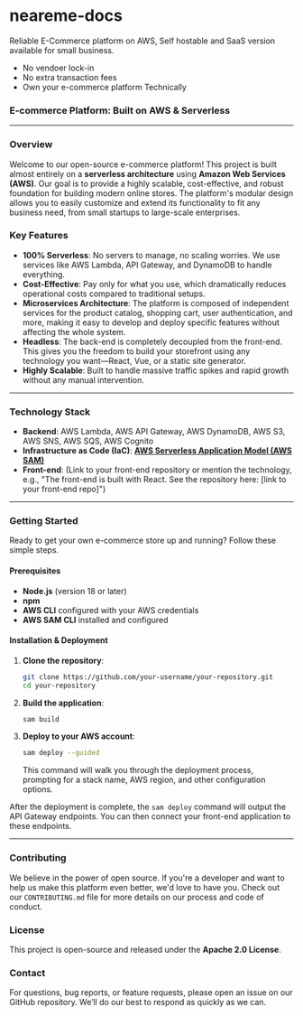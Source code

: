 # neareme-docs
Reliable E-Commerce platform on AWS, Self hostable and SaaS version available for small business.
- No vendoer lock-in
- No extra transaction fees
- Own your e-commerce platform Technically

### **E-commerce Platform: Built on AWS & Serverless**

-----

### **Overview**

Welcome to our open-source e-commerce platform\! This project is built almost entirely on a **serverless architecture** using **Amazon Web Services (AWS)**. Our goal is to provide a highly scalable, cost-effective, and robust foundation for building modern online stores. The platform's modular design allows you to easily customize and extend its functionality to fit any business need, from small startups to large-scale enterprises.

### **Key Features**

  * **100% Serverless**: No servers to manage, no scaling worries. We use services like AWS Lambda, API Gateway, and DynamoDB to handle everything.
  * **Cost-Effective**: Pay only for what you use, which dramatically reduces operational costs compared to traditional setups.
  * **Microservices Architecture**: The platform is composed of independent services for the product catalog, shopping cart, user authentication, and more, making it easy to develop and deploy specific features without affecting the whole system.
  * **Headless**: The back-end is completely decoupled from the front-end. This gives you the freedom to build your storefront using any technology you want—React, Vue, or a static site generator.
  * **Highly Scalable**: Built to handle massive traffic spikes and rapid growth without any manual intervention.

-----

### **Technology Stack**

  * **Backend**: AWS Lambda, AWS API Gateway, AWS DynamoDB, AWS S3, AWS SNS, AWS SQS, AWS Cognito
  * **Infrastructure as Code (IaC)**: [**AWS Serverless Application Model (AWS SAM)**](https://aws.amazon.com/serverless/sam/)
  * **Front-end**: (Link to your front-end repository or mention the technology, e.g., "The front-end is built with React. See the repository here: [link to your front-end repo]")

-----

### **Getting Started**

Ready to get your own e-commerce store up and running? Follow these simple steps.

#### **Prerequisites**

  * **Node.js** (version 18 or later)
  * **npm**
  * **AWS CLI** configured with your AWS credentials
  * **AWS SAM CLI** installed and configured

#### **Installation & Deployment**

1.  **Clone the repository**:
    ```bash
    git clone https://github.com/your-username/your-repository.git
    cd your-repository
    ```
2.  **Build the application**:
    ```bash
    sam build
    ```
3.  **Deploy to your AWS account**:
    ```bash
    sam deploy --guided
    ```
    This command will walk you through the deployment process, prompting for a stack name, AWS region, and other configuration options.

After the deployment is complete, the `sam deploy` command will output the API Gateway endpoints. You can then connect your front-end application to these endpoints.

-----

### **Contributing**

We believe in the power of open source. If you're a developer and want to help us make this platform even better, we'd love to have you. Check out our `CONTRIBUTING.md` file for more details on our process and code of conduct.

### **License**

This project is open-source and released under the **Apache 2.0 License**.

### **Contact**

For questions, bug reports, or feature requests, please open an issue on our GitHub repository. We’ll do our best to respond as quickly as we can.

